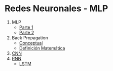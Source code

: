 # Redes Neuronales - MLP

1. MLP
    - [Parte 1](https://www.youtube.com/watch?v=MRIv2IwFTPg)
    - [Parte 2](https://www.youtube.com/watch?v=uwbHOpp9xkc)
2. Back Propagation
    - [Conceptual](https://www.youtube.com/watch?v=eNIqz_noix8)
    - [Definición Matemática](https://www.youtube.com/watch?v=M5QHwkkHgAA)
3. [CNN](https://www.youtube.com/watch?v=V8j1oENVz00)
4. [RNN](https://www.youtube.com/watch?v=715RuKtX1Xc&t=4s)
    - [LSTM](https://www.youtube.com/watch?v=1BubAvTVBYs&t=1s)

 

 
 
 